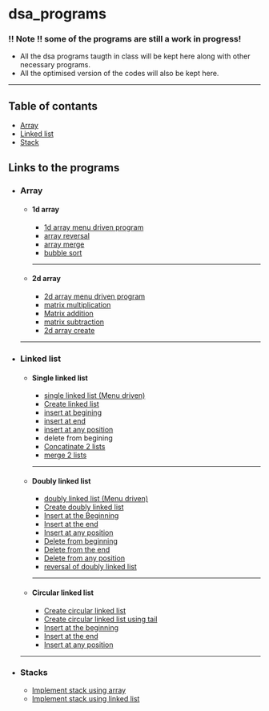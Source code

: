 # dsa_programs

### !! Note !! some of the programs are still a work in progress!

- All the dsa programs taugth in class will be kept here along with other necessary programs.
- All the optimised version of the codes will also be kept here.
---
## Table of contants
  - [Array](#array)
  - [Linked list](#linked-list)
  - [Stack](#stacks)

## Links to the programs
- ### Array
    - #### 1d array
      - [1d array menu driven program](/1.array/1d-array/1d_array.c)
      - [array reversal](./1.array/1d-array/array_reversal.c)
      - [array merge](./1.array/1d-array/array_merge.c)
      - [bubble sort](./1.array/1d-array/bubble_sort_array.c)
      --- 
    - #### 2d array
      - [2d array menu driven program](./1.array/2d-array/2d_array.c)
      - [matrix multiplication](./1.array/2d-array/arr_multiplication.c)
      - [Matrix addition](./1.array/2d-array/mat_add.c)
      - [matrix subtraction](./1.array/2d-array/mat_sub.c)
      - [2d array create](./1.array/2d-array/mat_create.c)

    ---
- ### Linked list
    - #### Single linked list
      - [single linked list (Menu driven)](./2.linked%20list/1.single%20linked%20list/linked_list_MDP.c)
      - [Create linked list](./2.linked%20list/1.single%20linked%20list/ll_createusingfor.c)
      - [insert at begining](./2.linked%20list/1.single%20linked%20list/insert_at_begin.c)
      - [insert at end](./2.linked%20list/1.single%20linked%20list/insert_at_end.c)
      - [insert at any position](./2.linked%20list/1.single%20linked%20list/insert_at_any_pos.c)
      - delete from begining
      - [Concatinate 2 lists](./2.linked%20list/1.single%20linked%20list/ll_concat.c)
      - [merge 2 lists](./2.linked%20list/1.single%20linked%20list/ll_merge.c)
      --- 
    - #### Doubly linked list
      - [doubly linked list (Menu driven)](./2.linked%20list/2.doubly%20linked%20list/dll_MDP.c)
      - [Create doubly linked list](./2.linked%20list/2.doubly%20linked%20list/dll_create.c)
      - [Insert at the Beginning](./2.linked%20list/2.doubly%20linked%20list/dll_insert_at_end.c)
      - [Insert at the end](./2.linked%20list/2.doubly%20linked%20list/dll_insert_at_end.c)
      - [Insert at any position](./2.linked%20list/2.doubly%20linked%20list/dll_insert_at_anypos.c)
      - [Delete from beginning](./2.linked%20list/2.doubly%20linked%20list/dll_del_from_begin.c)
      - [Delete from the end](./2.linked%20list/2.doubly%20linked%20list/dll_del_from_end.c)
      - [Delete from any position](./2.linked%20list/2.doubly%20linked%20list/dll_del_from_anyPos.c)
      - [reversal of doubly linked list](./2.linked%20list/2.doubly%20linked%20list/dll_reversal.c)
  
      --- 
    - #### Circular linked list
      - [Create circular linked list](./2.linked%20list/3.circular%20linked%20list/createCLL.c)
      - [Create circular linked list using tail](./2.linked%20list/3.circular%20linked%20list/createCLL_using_tail.c)
      - [Insert at the beginning](./2.linked%20list/3.circular%20linked%20list/CLL_insert_at_begin.c)
      - [Insert at the end](./2.linked%20list/3.circular%20linked%20list/CLL_insert_at_end.c)
      - [Insert at any position](./2.linked%20list/3.circular%20linked%20list/CLL_insert_at_anyPos.c)
  ---
- ### Stacks
  - [Implement stack using array](./3.stack/create_stack.c)
  - [Implement stack using linked list](./3.stack/create_stack2.c)
